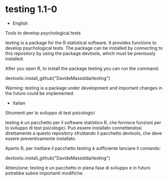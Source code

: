 testing 1.1-0
=============

* English

Tools to develop psychological tests

testing is a package for the R statistical software. It provides functions to develop psychological tests. The package can be installed by connecting to this repository by using the package devtools, which must be previously installed.

After you open R, to install the package testing you can run the command:

devtools::install_github("DavideMassidda/testing")

Warning: testing is a package under development and important changes in the future could be implemented.

* Italian

Strumenti per lo sviluppo di test psicologici

testing è un pacchetto per il software statistico R, che fornisce funzioni per lo sviluppo di test psicologici. Può essere installato connettendosi direttamente a questo repository sfruttando il pacchetto devtools, che deve essere preventivamente installato.

Aperto R, per instllare il pacchetto testing è sufficiente lanciare il comando:

devtools::install_github("DavideMassidda/testing")

Attenzione: testing è un pacchetto in piena fase di sviluppo e in futuro potrebbe subire importanti modifiche.
